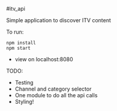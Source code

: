 #itv_api

Simple application to discover ITV content

To run:
```
npm install
npm start
```
- view on localhost:8080

TODO:
- Testing
- Channel and category selector
- One module to do all the api calls
- Styling!
